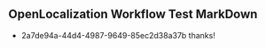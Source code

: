 ## OpenLocalization Workflow Test MarkDown
* 2a7de94a-44d4-4987-9649-85ec2d38a37b thanks!

<!--HONumber=Jul16_HO3-->


